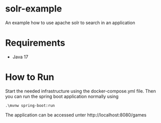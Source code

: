 # solr-example
An example how to use apache solr to search in an application

# Requirements
* Java 17

# How to Run
Start the needed infrastructure using the docker-compose.yml file. Then you can run the spring boot application normally using 

```.\mvnw spring-boot:run```

The application can be accessed unter http://localhost:8080/games
